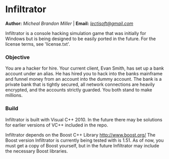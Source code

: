 # Infiltrator

**Author:** *Micheal Brandon Miller* | **Email:** *<lectisoft@gmail.com>*

Infiltrator is a console hacking simulation game that was initially
for Windows but is being designed to be easily ported in the future.
For the license terms, see 'license.txt'.

### Objective

You are a hacker for hire. Your current client, Evan Smith, has set up
a bank account under an alias. He has hired you to hack into the banks
mainframe and funnel money from an account into the dummy account.
The bank is a private bank that is tightly secured, all network
connections are heavily encrypted, and the accounts strictly guarded.
You both stand to make millions.

### Build

Infiltrator is built with Visual C++ 2010. In the future there may
be solutions for earlier versions of VC++ included in the repo.

Infiltrator depends on the Boost C++ Library <http://www.boost.org/>
The Boost version Infiltrator is currently being tested with is 1.51.
As of now, you must get a copy of Boost yourself, but in the future
Infiltrator may include the necessary Boost libraries.

